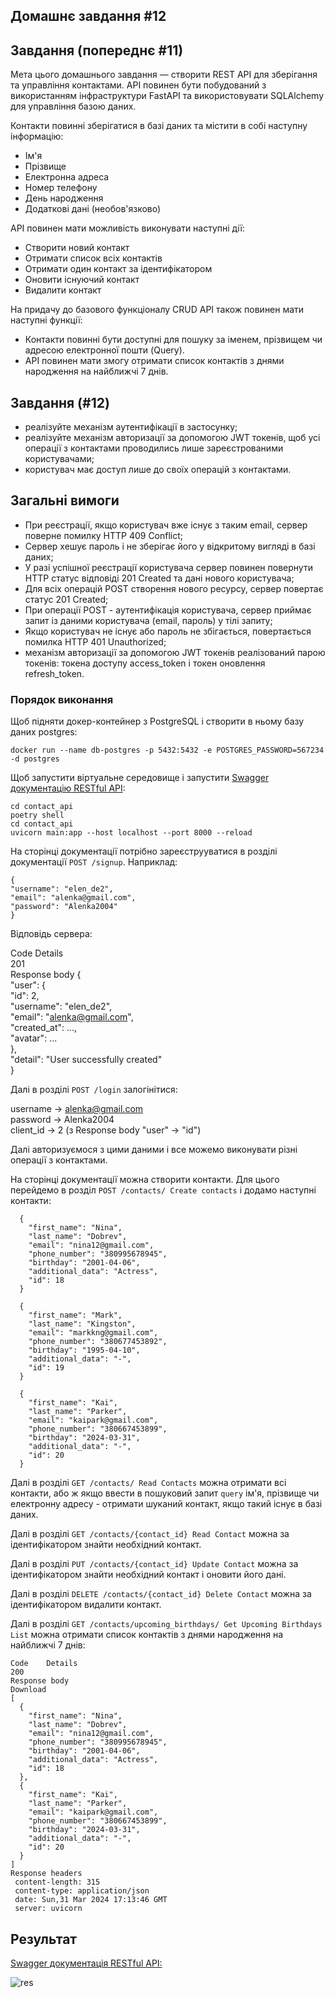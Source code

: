 ## Домашнє завдання #12
    
## Завдання (попереднє #11)
  
Мета цього домашнього завдання — створити REST API для зберігання та управління контактами. API повинен бути побудований з використанням інфраструктури FastAPI та використовувати SQLAlchemy для управління базою даних.  

Контакти повинні зберігатися в базі даних та містити в собі наступну інформацію:  
* Ім'я
* Прізвище
* Електронна адреса
* Номер телефону
* День народження
* Додаткові дані (необов'язково)


API повинен мати можливість виконувати наступні дії:  
* Створити новий контакт
* Отримати список всіх контактів
* Отримати один контакт за ідентифікатором
* Оновити існуючий контакт
* Видалити контакт


На придачу до базового функціоналу CRUD API також повинен мати наступні функції:   

* Контакти повинні бути доступні для пошуку за іменем, прізвищем чи адресою електронної пошти (Query).     
* API повинен мати змогу отримати список контактів з днями народження на найближчі 7 днів.    
  
  
## Завдання (#12)

* реалізуйте механізм аутентифікації в застосунку;   
* реалізуйте механізм авторизації за допомогою JWT токенів, щоб усі операції з контактами проводились лише зареєстрованими користувачами;
* користувач має доступ лише до своїх операцій з контактами.


## Загальні вимоги

* При реєстрації, якщо користувач вже існує з таким email, сервер поверне помилку HTTP 409 Conflict;
* Сервер хешує пароль і не зберігає його у відкритому вигляді в базі даних;
* У разі успішної реєстрації користувача сервер повинен повернути HTTP статус відповіді 201 Created та дані нового користувача;
* Для всіх операцій POST створення нового ресурсу, сервер повертає статус 201 Created;
* При операції POST - аутентифікація користувача, сервер приймає запит із даними користувача (email, пароль) у тілі запиту;
* Якщо користувач не існує або пароль не збігається, повертається помилка HTTP 401 Unauthorized;
* механізм авторизації за допомогою JWT токенів реалізований парою токенів: токена доступу access_token і токен оновлення refresh_token.


### Порядок виконання

Щоб підняти докер-контейнер з PostgreSQL і створити в ньому базу даних postgres:  

```
docker run --name db-postgres -p 5432:5432 -e POSTGRES_PASSWORD=567234 -d postgres  
```

Щоб запустити віртуальне середовище і запустити [Swagger документацію RESTful API](http://127.0.0.1:8000/docs):    

```cd contact_api```   
```poetry shell```    
```cd contact_api```    
```uvicorn main:app --host localhost --port 8000 --reload```    

На сторінці документації потрібно зареєструуватися в розділі документації ```POST /signup```. Наприклад:  
```  
{    
"username": "elen_de2",  
"email": "alenka@gmail.com",    
"password": "Alenka2004"  
}  
```

Відповідь сервера:  
  
Code	Details  
201	  
Response body 
{  
  "user": {  
    "id": 2,  
    "username": "elen_de2",  
    "email": "alenka@gmail.com",  
    "created_at": ...,  
    "avatar": ...  
  },  
  "detail": "User successfully created"  
}  
  
Далі в розділі ```POST /login``` залогінітися:  
  
username -> alenka@gmail.com  
password -> Alenka2004  
client_id -> 2 (з Response body "user" -> "id")  
  
Далі авторизуємося з цими даними і все можемо виконувати різні операції з контактами.  
   
На сторінці документації можна створити контакти. Для цього перейдемо в розділ ```POST /contacts/ Create contacts``` і додамо наступні контакти:
```
  {
    "first_name": "Nina",
    "last_name": "Dobrev",
    "email": "nina12@gmail.com",
    "phone_number": "380995678945",
    "birthday": "2001-04-06",
    "additional_data": "Actress",
    "id": 18
  }
```
```
  {
    "first_name": "Mark",
    "last_name": "Kingston",
    "email": "markkng@gmail.com",
    "phone_number": "380677453892",
    "birthday": "1995-04-10",
    "additional_data": "-",
    "id": 19
  }
```
```
  {
    "first_name": "Kai",
    "last_name": "Parker",
    "email": "kaipark@gmail.com",
    "phone_number": "380667453899",
    "birthday": "2024-03-31",
    "additional_data": "-",
    "id": 20
  }
```

Далі в розділі ```GET /contacts/ Read Contacts``` можна отримати всі контакти, або ж якщо ввести в пошуковий запит ```query``` ім'я, прізвище чи електронну адресу - отримати шуканий контакт, якщо такий існує в базі даних.  
  
Далі в розділі ```GET /contacts/{contact_id} Read Contact``` можна за ідентифікатором знайти необхідний контакт.  
     
Далі в розділі ```PUT /contacts/{contact_id} Update Contact``` можна за ідентифікатором знайти необхідний контакт і оновити його дані.  
  
Далі в розділі ```DELETE /contacts/{contact_id} Delete Contact``` можна за ідентифікатором видалити контакт.

Далі в розділі ```GET /contacts/upcoming_birthdays/ Get Upcoming Birthdays List``` можна отримати список контактів з днями народження на найближчі 7 днів:

```
Code	Details  
200	  
Response body  
Download  
[  
  {  
    "first_name": "Nina",  
    "last_name": "Dobrev",  
    "email": "nina12@gmail.com",  
    "phone_number": "380995678945",  
    "birthday": "2001-04-06",  
    "additional_data": "Actress",  
    "id": 18  
  },
  {
    "first_name": "Kai",  
    "last_name": "Parker",  
    "email": "kaipark@gmail.com",  
    "phone_number": "380667453899",  
    "birthday": "2024-03-31",  
    "additional_data": "-",  
    "id": 20  
  }  
]  
Response headers  
 content-length: 315   
 content-type: application/json   
 date: Sun,31 Mar 2024 17:13:46 GMT   
 server: uvicorn   
```

## Результат   

[Swagger документація RESTful API:](http://127.0.0.1:8000/docs)  
  
![res](contact_api/contact_api/result/res.jpg)
